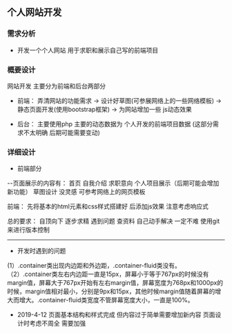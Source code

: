 ## 个人网站开发
### 需求分析
- 开发一个个人网站 用于求职和展示自己写的前端项目

### 概要设计
网站开发 主要分为前端和后台两部分

- 前端： 弄清网站的功能需求 -> 设计好草图(可参展网络上的一些网络模板) -> 静态页面开发(使用bootstrap框架)
		-> 为网站增加一些 js动态效果

- 后台： 主要使用php 主要的动态数据为 个人开发的前端项目数据 (这部分需求不太明确 后期可能需要变动) 


### 详细设计

- 前端部分

--页面展示的内容有： 首页 自我介绍 求职意向 个人项目展示（后期可能会增加新功能）
草图设计 没灵感 可参考网络上的网页模板  

前端： 先将基本的html元素和css样式搭建好 后添加js效果  注意考虑响应式

总的要求： 自顶向下 逐步求精 遇到问题 查资料 自己动手解决 一定不难
使用git来进行版本控制

----------------------------------------------------------------------------------
- 开发时遇到的问题

(1）.container类出现内边距和外边距，.container-fluid类没有。
（2）.container类左右内边距一直是15px，屏幕小于等于767px的时候没有margin值，屏幕大于767px开始有左右margin值，屏幕宽度为768px和1000px的时候，margin值相对最小，分别是9px和15px，其他时候margin值随着屏幕的增大而增大。.container-fluid类宽度不管屏幕宽度大小，一直是100%。

- 2019-4-12
页面基本结构和样式完成 但内容过于简单需要增加新内容
页面设计时考虑不周全 需要加强